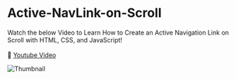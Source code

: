 # Active-NavLink-on-Scroll

Watch the below Video to Learn How to Create an Active Navigation Link on Scroll with HTML, CSS, and JavaScript!
<br/>
<br/>
🔗 [Youtube Video](https://youtu.be/SX9hH_YvNBE "Youtube Video")

![Thumbnail](https://github.com/user-attachments/assets/fca03f52-938a-439c-9ec0-f1d88f2a6d62)
